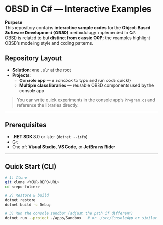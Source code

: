 # OBSD in C# — Interactive Examples

**Purpose**  
This repository contains **interactive sample codes** for the **Object-Based Software Development (OBSD)** methodology implemented in **C#**.  
OBSD is related to but **distinct from classic OOP**; the examples highlight OBSD’s modeling style and coding patterns.

## Repository Layout
- **Solution**: one `.sln` at the root
- **Projects**:  
  - **Console app** — a *sandbox* to type and run code quickly  
  - **Multiple class libraries** — reusable OBSD components used by the console app

> You can write quick experiments in the console app’s `Program.cs` and reference the libraries directly.

---

## Prerequisites
- **.NET SDK** 8.0 or later (`dotnet --info`)
- Git
- One of: **Visual Studio**, **VS Code**, or **JetBrains Rider**

---

## Quick Start (CLI)
```bash
# 1) Clone
git clone <YOUR-REPO-URL>
cd <repo-folder>

# 2) Restore & build
dotnet restore
dotnet build -c Debug

# 3) Run the console sandbox (adjust the path if different)
dotnet run --project ./apps/Sandbox   # or ./src/ConsoleApp or similar
